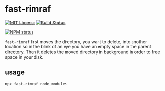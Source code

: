 # fast-rimraf

[![MIT License](https://img.shields.io/badge/license-mit-green.svg?style=flat-square)](https://opensource.org/licenses/MIT)
[![Build Status](https://travis-ci.org/oprogramador/fast-rimraf.svg?branch=master)](https://travis-ci.org/oprogramador/fast-rimraf
)

[![NPM status](https://nodei.co/npm/fast-rimraf.png?downloads=true&stars=true)](https://npmjs.org/package/fast-rimraf
)

`fast-rimraf` first moves the directory, you want to delete, into another location so in the blink of an eye you have an empty space in the parent directory. Then it deletes the moved directory in background in order to free space in your disk.

## usage
`npx fast-rimraf node_modules`
